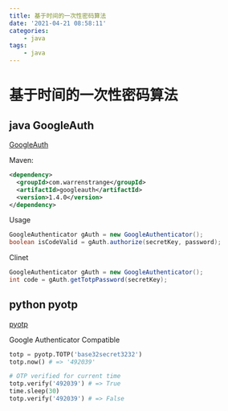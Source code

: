 ```yaml
---
title: 基于时间的一次性密码算法
date: '2021-04-21 08:58:11'
categories:
    - java
tags:
    - java
---
```


# 基于时间的一次性密码算法

## java GoogleAuth

[GoogleAuth](https://github.com/wstrange/GoogleAuth)

Maven:

```xml
<dependency>
  <groupId>com.warrenstrange</groupId>
  <artifactId>googleauth</artifactId>
  <version>1.4.0</version>
</dependency>
```

Usage

```java
GoogleAuthenticator gAuth = new GoogleAuthenticator();
boolean isCodeValid = gAuth.authorize(secretKey, password);
```

Clinet

```java
GoogleAuthenticator gAuth = new GoogleAuthenticator();
int code = gAuth.getTotpPassword(secretKey);
```

## python pyotp

[pyotp](https://github.com/pyauth/pyotp)

Google Authenticator Compatible

```python
totp = pyotp.TOTP('base32secret3232')
totp.now() # => '492039'

# OTP verified for current time
totp.verify('492039') # => True
time.sleep(30)
totp.verify('492039') # => False
```
